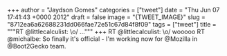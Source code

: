 
+++
author = "Jaydson Gomes"
categories = ["tweet"]
date = "Thu Jun 07 17:41:43 +0000 2012"
draft = false
image = "{TWEET_IMAGE}"
slug = "8712ea6a62688231dd066fae72e51c67d84f8f09"
tags = ["tweet"]
title = """RT @littlecalculist: &#92;o/ ..."""
+++
RT @littlecalculist: \o/ wooooo RT @michalbe: So finally it's official - I'm working now for @Mozilla in @Boot2Gecko team.
